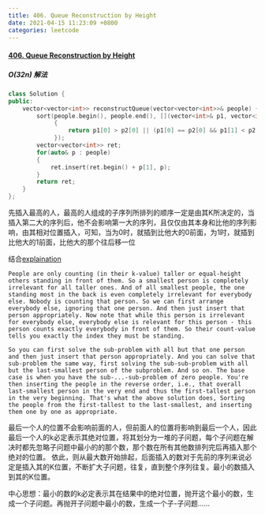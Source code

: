 ```yaml
---
title: 406. Queue Reconstruction by Height
date: 2021-04-15 11:23:09 +0800
categories: leetcode
---
```

#### [406. Queue Reconstruction by Height](https://leetcode.com/problems/queue-reconstruction-by-height/)

##### O(32n) 解法
```c++
class Solution {
public:
    vector<vector<int>> reconstructQueue(vector<vector<int>>& people) {
        sort(people.begin(), people.end(), [](vector<int>& p1, vector<int>& p2)
             {
                 return p1[0] > p2[0] || (p1[0] == p2[0] && p1[1] < p2[1]); 
             });
        vector<vector<int>> ret;
        for(auto& p : people)
        {
            ret.insert(ret.begin() + p[1], p);
        }
        return ret;
    }
};
```

先插入最高的人，最高的人组成的子序列所排列的顺序一定是由其K所决定的，当插入第二大的序列后，他不会影响第一大的序列，且仅仅由其本身和比他的序列影响，由其相对位置插入，可知，当为0时，就插到比他大的0前面，为1时，就插到比他大的1前面，比他大的那个往后移一位

结合[explaination](https://leetcode.com/problems/queue-reconstruction-by-height/discuss/89359/Explanation-of-the-neat-Sort%2BInsert-solution)
```
People are only counting (in their k-value) taller or equal-height others standing in front of them. So a smallest person is completely irrelevant for all taller ones. And of all smallest people, the one standing most in the back is even completely irrelevant for everybody else. Nobody is counting that person. So we can first arrange everybody else, ignoring that one person. And then just insert that person appropriately. Now note that while this person is irrelevant for everybody else, everybody else is relevant for this person - this person counts exactly everybody in front of them. So their count-value tells you exactly the index they must be standing.

So you can first solve the sub-problem with all but that one person and then just insert that person appropriately. And you can solve that sub-problem the same way, first solving the sub-sub-problem with all but the last-smallest person of the subproblem. And so on. The base case is when you have the sub-...-sub-problem of zero people. You're then inserting the people in the reverse order, i.e., that overall last-smallest person in the very end and thus the first-tallest person in the very beginning. That's what the above solution does, Sorting the people from the first-tallest to the last-smallest, and inserting them one by one as appropriate.
```

最后一个人的位置不会影响前面的人，但前面人的位置将影响到最后一个人，因此最后一个人的k必定表示其绝对位置，将其划分为一堆的子问题，每个子问题在解决时都先忽略子问题中最小的的那个数，那个数在所有其他数排列完后再插入那个绝对的位置。
依此，则从最大数开始排起，后面插入的数对于先前的序列来说必定是插入其的K位置，不断扩大子问题，往复，直到整个序列往复。最小的数插入到其的K位置。

中心思想：最小的数的k必定表示其在结果中的绝对位置，抛开这个最小的数，生成一个子问题。再抛开子问题中最小的数，生成一个子-子问题......
